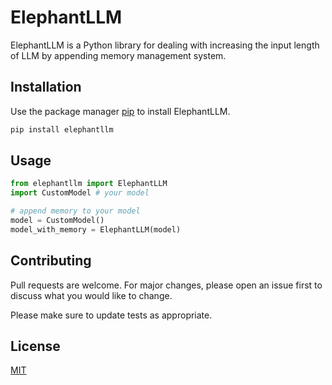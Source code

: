 # ElephantLLM

ElephantLLM is a Python library for dealing with increasing the input length of LLM by appending memory management system.

## Installation

Use the package manager [pip](https://pip.pypa.io/en/stable/) to install ElephantLLM.

```bash
pip install elephantllm
```

## Usage

```python
from elephantllm import ElephantLLM
import CustomModel # your model

# append memory to your model
model = CustomModel()
model_with_memory = ElephantLLM(model)
```

## Contributing

Pull requests are welcome. For major changes, please open an issue first
to discuss what you would like to change.

Please make sure to update tests as appropriate.

## License

[MIT](https://choosealicense.com/licenses/mit/)
